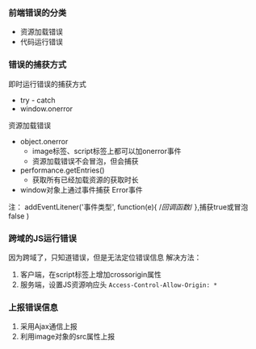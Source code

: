 ### 前端错误的分类

 - 资源加载错误
 - 代码运行错误

### 错误的捕获方式

即时运行错误的捕获方式
 - try - catch
 - window.onerror

资源加载错误
 - object.onerror
   - image标签、script标签上都可以加onerror事件
   - 资源加载错误不会冒泡，但会捕获
 - performance.getEntries()
   - 获取所有已经加载资源的获取时长
 - window对象上通过事件捕获 Error事件

注： addEventLitener('事件类型', function(e){ /*回调函数*/ },捕获true或冒泡false ) 


### 跨域的JS运行错误
因为跨域了，只知道错误，但是无法定位错误信息
解决方法：
1. 客户端，在script标签上增加crossorigin属性
2. 服务端，设置JS资源响应头 `Access-Control-Allow-Origin: *`


### 上报错误信息
1. 采用Ajax通信上报
2. 利用image对象的src属性上报